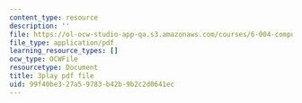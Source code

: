 ```yaml
---
content_type: resource
description: ''
file: https://ol-ocw-studio-app-qa.s3.amazonaws.com/courses/6-004-computation-structures-spring-2017/99f40be327a59783b42b9b2c2d0641ec_uh5zxZCp70c.pdf
file_type: application/pdf
learning_resource_types: []
ocw_type: OCWFile
resourcetype: Document
title: 3play pdf file
uid: 99f40be3-27a5-9783-b42b-9b2c2d0641ec
---
```


